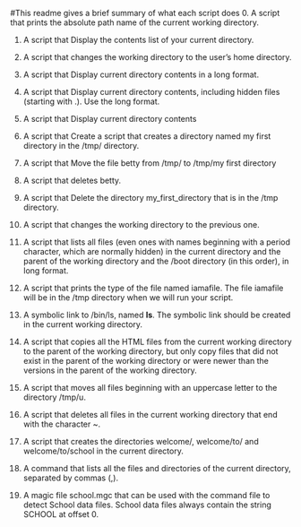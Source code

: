 #This readme gives a brief summary of what each script does
0. A script that prints the absolute path name of the current working directory.

1. A  script that Display the contents list of your current directory.

2. A script that changes the working directory to the user’s home directory.

3. A script that Display current directory contents in a long format.

4. A script that Display current directory contents, including hidden files (starting with .). Use the long format.

5. A script that Display current directory contents

6.  A script that Create a script that creates a directory named my first directory in the /tmp/ directory.

7. A script that Move the file betty from /tmp/ to /tmp/my first directory

8. A script that deletes betty.

9. A script that Delete the directory my_first_directory that is in the /tmp directory.

10. A script that changes the working directory to the previous one.

11. A script that lists all files (even ones with names beginning with a period character, which are normally hidden) in the current directory and the parent of the working directory and the /boot directory (in this order), in long format.

12. A script that prints the type of the file named iamafile. The file iamafile will be in the /tmp directory when we will run your script.

13. A symbolic link to /bin/ls, named __ls__. The symbolic link should be created in the current working directory.

14. A script that copies all the HTML files from the current working directory to the parent of the working directory, but only copy files that did not exist in the parent of the working directory or were newer than the versions in the parent of the working directory.

15. A script that moves all files beginning with an uppercase letter to the directory /tmp/u.

16. A script that deletes all files in the current working directory that end with the character ~.

17. A script that creates the directories welcome/, welcome/to/ and welcome/to/school in the current directory.

18. A command that lists all the files and directories of the current directory, separated by commas (,).

19. A magic file school.mgc that can be used with the command file to detect School data files. School data files always contain the string SCHOOL at offset 0.
